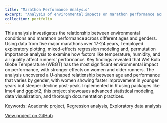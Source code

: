 ```yaml
---
title: "Marathon Performance Analysis"
excerpt: "Analysis of environmental impacts on marathon performance across age and gender<br/><img src='/images/marathon-analysis.png' style="border-radius:50%">"
collection: portfolio
---
```


This analysis investigates the relationship between environmental conditions and marathon performance across different ages and genders. Using data from five major marathons over 17-24 years, I employed exploratory plotting, mixed-effects regression modeling and, permutation importance analysis to examine how factors like temperature, humidity, and air quality affect runners' performance. Key findings revealed that Wet Bulb Globe Temperature (WBGT) has the most significant environmental impact on performance, with stronger effects on women and older runners. The analysis uncovered a U-shaped relationship between age and performance that varies by gender, with women showing faster improvement in younger years but steeper decline post-peak. Implemented in R using packages like lme4 and ggplot2, this project showcases advanced statistical modeling, data visualization, and thorough documentation practices. 

Keywords: Academic project, Regression analysis, Exploratory data analysis

[View project on GitHub](https://github.com/tomrannosaurus/marathon_project)​​​​​​​​​​​​​​​​